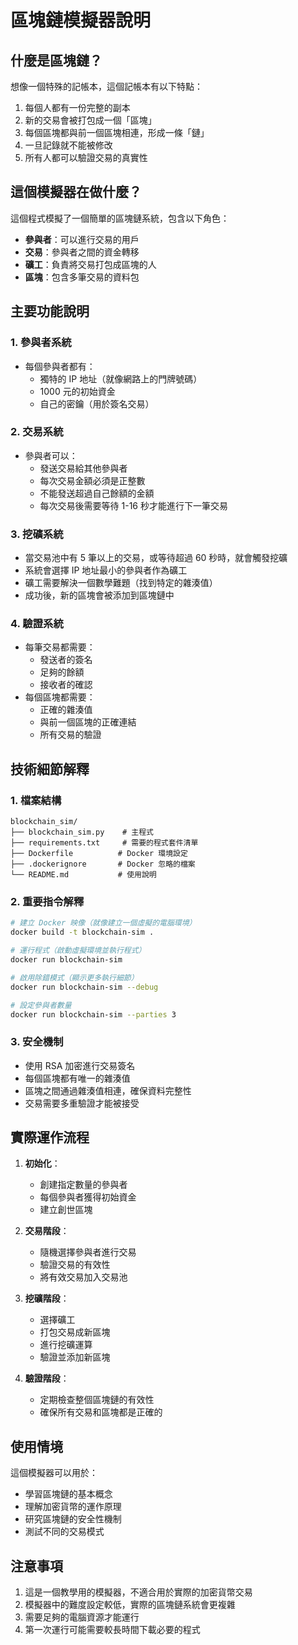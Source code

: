 # 區塊鏈模擬器說明

## 什麼是區塊鏈？

想像一個特殊的記帳本，這個記帳本有以下特點：
1. 每個人都有一份完整的副本
2. 新的交易會被打包成一個「區塊」
3. 每個區塊都與前一個區塊相連，形成一條「鏈」
4. 一旦記錄就不能被修改
5. 所有人都可以驗證交易的真實性

## 這個模擬器在做什麼？

這個程式模擬了一個簡單的區塊鏈系統，包含以下角色：
- **參與者**：可以進行交易的用戶
- **交易**：參與者之間的資金轉移
- **礦工**：負責將交易打包成區塊的人
- **區塊**：包含多筆交易的資料包

## 主要功能說明

### 1. 參與者系統
- 每個參與者都有：
  - 獨特的 IP 地址（就像網路上的門牌號碼）
  - 1000 元的初始資金
  - 自己的密鑰（用於簽名交易）

### 2. 交易系統
- 參與者可以：
  - 發送交易給其他參與者
  - 每次交易金額必須是正整數
  - 不能發送超過自己餘額的金額
  - 每次交易後需要等待 1-16 秒才能進行下一筆交易

### 3. 挖礦系統
- 當交易池中有 5 筆以上的交易，或等待超過 60 秒時，就會觸發挖礦
- 系統會選擇 IP 地址最小的參與者作為礦工
- 礦工需要解決一個數學難題（找到特定的雜湊值）
- 成功後，新的區塊會被添加到區塊鏈中

### 4. 驗證系統
- 每筆交易都需要：
  - 發送者的簽名
  - 足夠的餘額
  - 接收者的確認
- 每個區塊都需要：
  - 正確的雜湊值
  - 與前一個區塊的正確連結
  - 所有交易的驗證

## 技術細節解釋

### 1. 檔案結構
```
blockchain_sim/
├── blockchain_sim.py    # 主程式
├── requirements.txt     # 需要的程式套件清單
├── Dockerfile          # Docker 環境設定
├── .dockerignore       # Docker 忽略的檔案
└── README.md           # 使用說明
```

### 2. 重要指令解釋
```bash
# 建立 Docker 映像（就像建立一個虛擬的電腦環境）
docker build -t blockchain-sim .

# 運行程式（啟動虛擬環境並執行程式）
docker run blockchain-sim

# 啟用除錯模式（顯示更多執行細節）
docker run blockchain-sim --debug

# 設定參與者數量
docker run blockchain-sim --parties 3
```

### 3. 安全機制
- 使用 RSA 加密進行交易簽名
- 每個區塊都有唯一的雜湊值
- 區塊之間通過雜湊值相連，確保資料完整性
- 交易需要多重驗證才能被接受

## 實際運作流程

1. **初始化**：
   - 創建指定數量的參與者
   - 每個參與者獲得初始資金
   - 建立創世區塊

2. **交易階段**：
   - 隨機選擇參與者進行交易
   - 驗證交易的有效性
   - 將有效交易加入交易池

3. **挖礦階段**：
   - 選擇礦工
   - 打包交易成新區塊
   - 進行挖礦運算
   - 驗證並添加新區塊

4. **驗證階段**：
   - 定期檢查整個區塊鏈的有效性
   - 確保所有交易和區塊都是正確的

## 使用情境

這個模擬器可以用於：
- 學習區塊鏈的基本概念
- 理解加密貨幣的運作原理
- 研究區塊鏈的安全性機制
- 測試不同的交易模式

## 注意事項

1. 這是一個教學用的模擬器，不適合用於實際的加密貨幣交易
2. 模擬器中的難度設定較低，實際的區塊鏈系統會更複雜
3. 需要足夠的電腦資源才能運行
4. 第一次運行可能需要較長時間下載必要的程式 